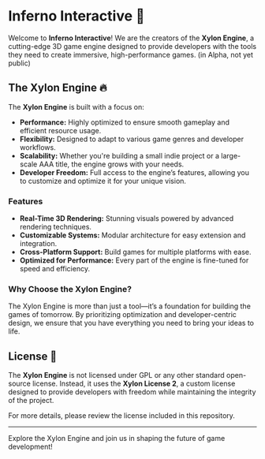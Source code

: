 # Inferno Interactive 🚀

Welcome to **Inferno Interactive**! We are the creators of the **Xylon Engine**, a cutting-edge 3D game engine designed to provide developers with the tools they need to create immersive, high-performance games. (in Alpha, not yet public)

## The Xylon Engine 🔥  
The **Xylon Engine** is built with a focus on:  
- **Performance:** Highly optimized to ensure smooth gameplay and efficient resource usage.  
- **Flexibility:** Designed to adapt to various game genres and developer workflows.  
- **Scalability:** Whether you're building a small indie project or a large-scale AAA title, the engine grows with your needs.  
- **Developer Freedom:** Full access to the engine’s features, allowing you to customize and optimize it for your unique vision.  

### Features  
- **Real-Time 3D Rendering:** Stunning visuals powered by advanced rendering techniques.  
- **Customizable Systems:** Modular architecture for easy extension and integration.  
- **Cross-Platform Support:** Build games for multiple platforms with ease.  
- **Optimized for Performance:** Every part of the engine is fine-tuned for speed and efficiency.  

### Why Choose the Xylon Engine?  
The Xylon Engine is more than just a tool—it’s a foundation for building the games of tomorrow. By prioritizing optimization and developer-centric design, we ensure that you have everything you need to bring your ideas to life.  

## License 📜  
The **Xylon Engine** is not licensed under GPL or any other standard open-source license. Instead, it uses the **Xylon License 2**, a custom license designed to provide developers with freedom while maintaining the integrity of the project.  

For more details, please review the license included in this repository.  

---  
Explore the Xylon Engine and join us in shaping the future of game development!  
